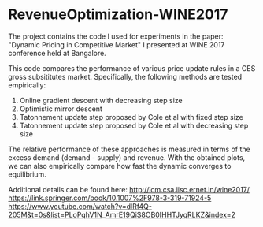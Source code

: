# RevenueOptimization-WINE2017

The project contains the code I used for experiments in the paper: "Dynamic Pricing in Competitive Market" I presented at WINE 2017 conference held at Bangalore.

This code compares the performance of various price update rules in a CES gross subsititutes market. Specifically, the following methods are tested empirically:
1. Online gradient descent with decreasing step size
2. Optimistic mirror descent
3. Tatonnement update step proposed by Cole et al with fixed step size
4. Tatonnement update step proposed by Cole et al with decreasing step size

The relative performance of these approaches is measured in terms of the excess demand (demand - supply) and revenue. With the obtained plots, we can also empirically compare how fast the dynamic converges to equilibrium.

Additional details can be found here:
http://lcm.csa.iisc.ernet.in/wine2017/
https://link.springer.com/book/10.1007%2F978-3-319-71924-5
https://www.youtube.com/watch?v=dlRf4Q-205M&t=0s&list=PLoPqhV1N_AmrE19QiS8OB0IHHTJyqRLKZ&index=2